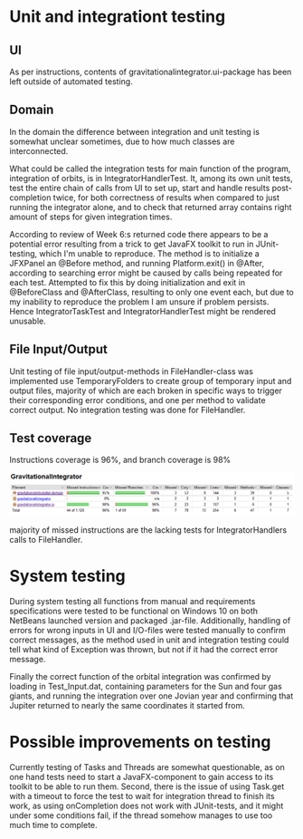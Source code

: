 Unit and integrationt testing
=============================
UI
--
As per instructions, contents of gravitationalintegrator.ui-package has been left outside of automated testing.

Domain
------
In the domain the difference between integration and unit testing is somewhat unclear sometimes, due to how much classes are interconnected.

What could be called the integration tests for main function of the program, integration of orbits, is in IntegratorHandlerTest. It, among its own unit tests, test the entire chain of calls from UI to set up, start and handle results post-completion twice, for both correctness of results when compared to just running the integrator alone, and to check that returned array contains right amount of steps for given integration times.

According to review of Week 6:s returned code there appears to be a potential error resulting from a trick to get JavaFX toolkit to run in JUnit-testing, which I'm unable to reproduce. The method is to initialize a JFXPanel an @Before method, and running Platform.exit() in @After, according to searching error might be caused by calls being repeated  for each test. Attempted to fix this by doing initialization and exit in @BeforeClass and @AfterClass, resulting to only one event each, but due to my inability to reproduce the problem I am unsure if problem persists. Hence IntegratorTaskTest and IntegratorHandlerTest might be rendered unusable.

File Input/Output
-----------------
Unit testing of file input/output-methods in FileHandler-class was implemented use TemporaryFolders to create group of temporary input and output files, majority of which are each broken in specific ways to trigger their corresponding error conditions, and one per method to validate correct output. No integration testing was done for FileHandler.

Test coverage
-------------
Instructions coverage is 96%, and branch coverage is 98%

![Testing coverage](https://github.com/MLumme/Ohjelmistotekniikka/blob/master/Course_Project/Documentation/test_coverage.png)

majority of missed instructions are the lacking tests for IntegratorHandlers calls to FileHandler.

System testing
==============
During system testing all functions from manual and requirements specifications were tested to be functional on Windows 10 on both NetBeans launched version and packaged .jar-file. Additionally, handling of errors for wrong inputs in UI and I/O-files were tested manually to confirm correct messages, as the method used in unit and integration testing could tell what kind of Exception was thrown, but not if it had the correct error message. 

Finally the correct function of the orbital integration was confirmed by loading in Test_Input.dat, containing parameters for the Sun and four gas giants, and running the integration over one Jovian year and confirming that Jupiter returned to nearly the same coordinates it started from.

Possible improvements on testing
================================
Currently testing of Tasks and Threads are somewhat questionable, as on one hand tests need to start a JavaFX-component to gain access to its toolkit to be able to run them. Second, there is the issue of using Task.get with a timeout to force the test to wait for integration thread to finish its work, as using onCompletion does not work with JUnit-tests, and it might under some conditions fail, if the thread somehow manages to use too much time to complete.